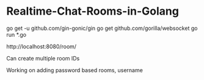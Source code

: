 # Realtime-Chat-Rooms-in-Golang

go get -u github.com/gin-gonic/gin
go get github.com/gorilla/websocket
go run *.go

http://localhost:8080/room/<room-id>

Can create multiple room IDs

Working on adding password based rooms, username
